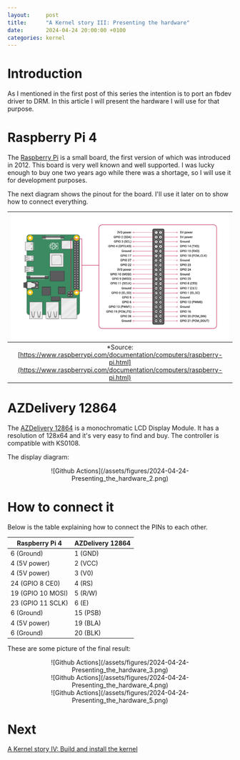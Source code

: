 ```yaml
---
layout:     post
title:      "A Kernel story III: Presenting the hardware"
date:       2024-04-24 20:00:00 +0100
categories: kernel
---
```


# Introduction

As I mentioned in the first post of this series the intention is to port an fbdev driver to DRM. In this article I will present the hardware I will use for that purpose.

# Raspberry Pi 4

The [Raspberry Pi](https://en.wikipedia.org/wiki/Raspberry_Pi) is a small board, the first version of which was introduced in 2012. This board is very well known and well supported. I was lucky enough to buy one two years ago while there was a shortage, so I will use it for development purposes.

The next diagram shows the pinout for the board. I'll use it later on to show how to connect everything.

| ![Github Actions](/assets/figures/2024-04-24-Presenting_the_hardware_1.png) | 
|:--:| 
| *Source: [https://www.raspberrypi.com/documentation/computers/raspberry-pi.html](https://www.raspberrypi.com/documentation/computers/raspberry-pi.html) |

# AZDelivery 12864

The [AZDelivery 12864](https://www.az-delivery.de/en/products/128x64-lcd-blaues-display) is a monochromatic LCD Display Module. It has a resolution of 128x64 and it's very easy to find and buy. The controller is compatible with KS0108.

The display diagram:

<div style="text-align: center;" markdown="1">
![Github Actions](/assets/figures/2024-04-24-Presenting_the_hardware_2.png)
</div>

# How to connect it

Below is the table explaining how to connect the PINs to each other.

| Raspberry Pi 4    | AZDelivery 12864 |
| ----------------- | ---------------- |
| 6 (Ground)        | 1 (GND)          |
| 4 (5V power)      | 2 (VCC)          |
| 4 (5V power)      | 3 (V0)           |
| 24 (GPIO 8 CE0)   | 4 (RS)           |
| 19 (GPIO 10 MOSI) | 5 (R/W)          |
| 23 (GPIO 11 SCLK) | 6 (E)            |
| 6 (Ground)        | 15 (PSB)         |
| 4 (5V power)      | 19 (BLA)         |
| 6 (Ground)        | 20 (BLK)         |

These are some picture of the final result:

<div style="text-align: center;" markdown="1">
![Github Actions](/assets/figures/2024-04-24-Presenting_the_hardware_3.png)
</div>

<div style="text-align: center;" markdown="1">
![Github Actions](/assets/figures/2024-04-24-Presenting_the_hardware_4.png)
</div>

<div style="text-align: center;" markdown="1">
![Github Actions](/assets/figures/2024-04-24-Presenting_the_hardware_5.png)
</div>

# Next

[A Kernel story IV: Build and install the kernel](/kernel/2024/05/14/a-kernel-story4.html)